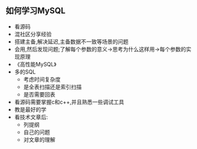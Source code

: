 ## 如何学习MySQL
- 看源码
- 混社区分享经验
- 搭建主备,解决延迟,主备数据不一致等场景的问题
- 会用,然后发现问题;了解每个参数的意义->思考为什么这样用->每个参数的实现原理
- 《高性能MySQL》
- 多的SQL
  + 考虑时间复杂度
  + 是全表扫描还是索引扫描
  + 是否需要回表
- 看源码需要掌握c和c++,并且熟悉一些调试工具
- 教是最好的学
- 看技术文章后:
  + 列提纲
  + 自己的问题
  + 对文章的理解